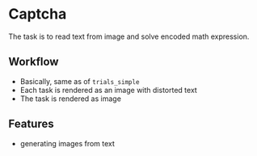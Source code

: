 # Captcha

The task is to read text from image and solve encoded math expression.

## Workflow

- Basically, same as of `trials_simple`
- Each task is rendered as an image with distorted text
- The task is rendered as image

## Features

- generating images from text